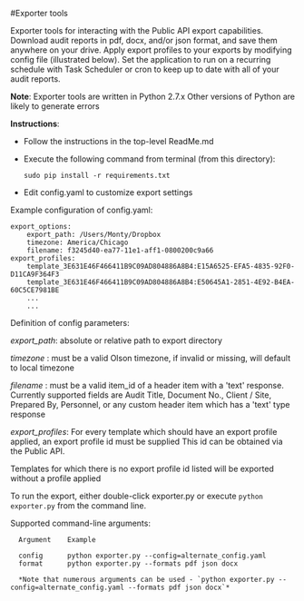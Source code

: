 #Exporter tools

Exporter tools for interacting with the Public API export capabilities.  Download audit reports in pdf, docx, and/or json format,
and save them anywhere on your drive. Apply export profiles to your exports by modifying config file (illustrated below).
Set the application to run on a recurring schedule with Task Scheduler or cron to keep up to date with all of your audit reports.

**Note**:
  Exporter tools are written in Python 2.7.x
  Other versions of Python are likely to generate errors

**Instructions**:
  - Follow the instructions in the top-level ReadMe.md
  - Execute the following command from terminal (from this directory):

    ``sudo pip install -r requirements.txt``
  - Edit config.yaml to customize export settings


Example configuration of config.yaml:
```
export_options:
    export_path: /Users/Monty/Dropbox
    timezone: America/Chicago
    filename: f3245d40-ea77-11e1-aff1-0800200c9a66
export_profiles:
    template_3E631E46F466411B9C09AD804886A8B4:E15A6525-EFA5-4835-92F0-D11CA9F364F3
    template_3E631E46F466411B9C09AD804886A8B4:E50645A1-2851-4E92-B4EA-60C5CE7981BE
    ...
    ...
```

Definition of config parameters:

*export_path*:     absolute or relative path to export directory

*timezone*   :     must be a valid Olson timezone, if invalid or missing, will default to local timezone

*filename*   :     must be a valid item_id of a header item with a 'text' response.  Currently supported fields are Audit Title, Document No., Client / Site, Prepared By, Personnel, or any custom header item which has a 'text' type response

*export_profiles*: For every template which should have an export profile applied, an export profile id must be supplied
                   This id can be obtained via the Public API.

Templates for which there is no export profile id listed will be exported without a profile applied



To run the export, either double-click exporter.py or execute `python exporter.py` from the command line.

Supported command-line arguments:
```
  Argument    Example

  config      python exporter.py --config=alternate_config.yaml
  format      python exporter.py --formats pdf json docx

  *Note that numerous arguments can be used - `python exporter.py --config=alternate_config.yaml --formats pdf json docx`*
```
